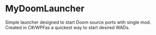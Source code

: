 # MyDoomLauncher
Simple launcher designed to start Doom source ports with single mod.<br/>
Created in C#/WPFas a quickest way to start desired WADs.
